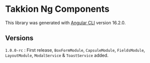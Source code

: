 # Takkion Ng Components

This library was generated with [Angular CLI](https://github.com/angular/angular-cli) version 16.2.0.

## Versions

`1.0.0-rc` : First release, `BoxFormModule`, `CapsuleModule`, `FieldsModule`, `LayoutModule`, `ModalService` & `ToastService` added.
